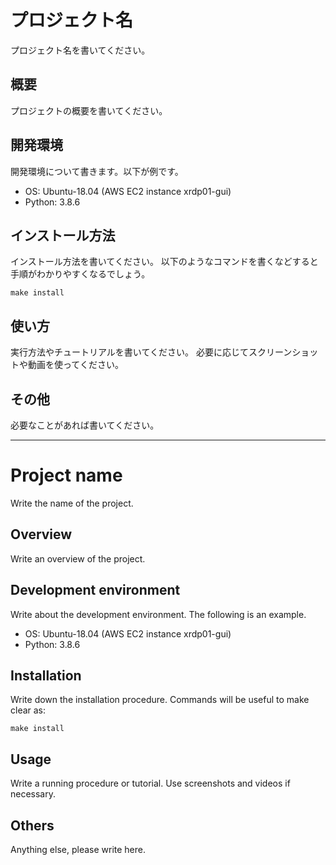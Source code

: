 # プロジェクト名
プロジェクト名を書いてください。

## 概要
プロジェクトの概要を書いてください。

## 開発環境
開発環境について書きます。以下が例です。

- OS: Ubuntu-18.04 (AWS EC2 instance xrdp01-gui)
- Python: 3.8.6

## インストール方法
インストール方法を書いてください。
以下のようなコマンドを書くなどすると手順がわかりやすくなるでしょう。

```
make install
```

## 使い方
実行方法やチュートリアルを書いてください。
必要に応じてスクリーンショットや動画を使ってください。

## その他
必要なことがあれば書いてください。

_____

# Project name
Write the name of the project.

## Overview
Write an overview of the project.

## Development environment
Write about the development environment. The following is an example.

- OS: Ubuntu-18.04 (AWS EC2 instance xrdp01-gui)
- Python: 3.8.6

## Installation
Write down the installation procedure.
Commands will be useful to make clear as:

```
make install
```

## Usage
Write a running procedure or tutorial.
Use screenshots and videos if necessary.

## Others
Anything else, please write here.